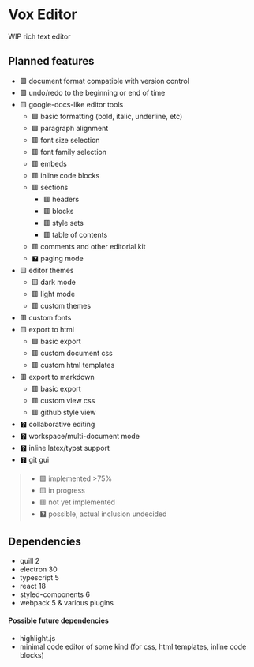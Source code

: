 # Vox Editor

WIP rich text editor

## Planned features
+ 🟩 document format compatible with version control
+ 🟩 undo/redo to the beginning or end of time
+ 🟨 google-docs-like editor tools
    - 🟩 basic formatting (bold, italic, underline, etc)
    - 🟩 paragraph alignment
    - 🟥 font size selection
    - 🟥 font family selection
    - 🟥 embeds
    - 🟥 inline code blocks
    - 🟥 sections
        * 🟥 headers
        * 🟥 blocks
        * 🟥 style sets
        * 🟥 table of contents
    - 🟥 comments and other editorial kit
    - 🯄 paging mode
+ 🟨 editor themes
    - 🟨 dark mode
    - 🟥 light mode
    - 🟥 custom themes
+ 🟥 custom fonts
+ 🟨 export to html
    - 🟩 basic export
    - 🟥 custom document css
    - 🟥 custom html templates
+ 🟥 export to markdown
    - 🟥 basic export
    - 🟥 custom view css
    - 🟥 github style view
+ 🯄 collaborative editing
+ 🯄 workspace/multi-document mode
+ 🯄 inline latex/typst support
+ 🯄 git gui


> * 🟩 implemented >75%
> * 🟨 in progress
> * 🟥 not yet implemented
> * 🯄 possible, actual inclusion undecided

## Dependencies
+ quill 2
+ electron 30
+ typescript 5
+ react 18
+ styled-components 6
+ webpack 5 & various plugins

#### Possible future dependencies
+ highlight.js
+ minimal code editor of some kind (for css, html templates, inline code blocks)
